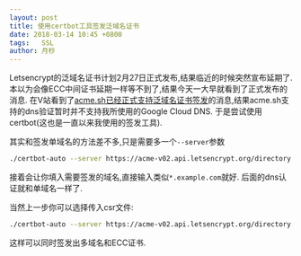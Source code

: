 ```yaml
---
layout: post
title: 使用certbot工具签发泛域名证书
date: 2018-03-14 10:45 +0800
tags:   SSL
author: 月杪
---
```


Letsencrypt的泛域名证书计划2月27日正式发布,结果临近的时候突然宣布延期了.本以为会像ECC中间证书延期一样等不到了,结果今天一大早就看到了正式发布的消息.
在V站看到了[acme.sh已经正式支持泛域名证书签发](https://www.v2ex.com/t/437798)的消息,结果acme.sh支持的dns验证暂时并不支持我所使用的Google Cloud DNS.
于是尝试使用certbot(这也是一直以来我使用的签发工具).

其实和签发单域名的方法差不多,只是需要多一个`--server`参数
```zsh
./certbot-auto --server https://acme-v02.api.letsencrypt.org/directory --manual --preferred-challenges dns-01 certonly
```
接着会让你填入需要签发的域名,直接输入类似`*.example.com`就好.
后面的dns认证就和单域名一样了.

当然上一步你可以选择传入csr文件:
```zsh
./certbot-auto --server https://acme-v02.api.letsencrypt.org/directory --manual --preferred-challenges dns-01 certonly --csr domain.csr
```
这样可以同时签发出多域名和ECC证书.
